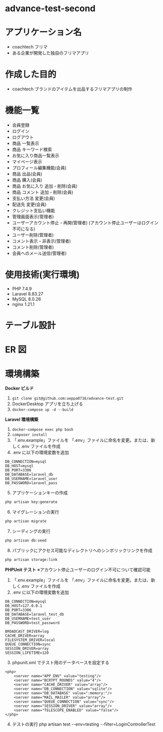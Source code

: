 # advance-test-second

# アプリケーション名

- coachtech フリマ
- ある企業が開発した独自のフリマアプリ

# 作成した目的

- coachtech ブランドのアイテムを出品するフリマアプリの制作

# 機能一覧

- 会員登録
- ログイン
- ログアウト
- 商品 一覧表示
- 商品 キーワード検索
- お気に入り商品一覧表示
- マイページ表示
- プロフィール編集機能(会員)
- 商品 出品(会員)
- 商品 購入(会員)
- 商品 お気に入り 追加・削除(会員)
- 商品 コメント 追加・削除(会員)
- 支払い方法 変更(会員)
- 配送先 変更(会員)
- クレジット支払い機能
- 管理画面表示(管理者)
- ユーザーアカウント停止・再開(管理者)
  (アカウント停止ユーザーはログイン不可になる)
- ユーザー削除(管理者)
- コメント表示・非表示(管理者)
- コメント削除(管理者)
- 会員へのメール送信(管理者)

# 使用技術(実行環境)

- PHP 7.4.9
- Laravel 8.83.27
- MySQL 8.0.26
- nginx 1.21.1

# テーブル設計

# ER 図

# 環境構築

**Docker ビルド**

1. `git clone git@github.com:ueppa0716/advance-test.git`
2. DockerDesktop アプリを立ち上げる
3. `docker-compose up -d --build`

**Laravel 環境構築**

1. `docker-compose exec php bash`
2. `composer install`
3. 「.env.example」ファイルを 「.env」ファイルに命名を変更。または、新しく.env ファイルを作成
4. .env に以下の環境変数を追加

```text
DB_CONNECTION=mysql
DB_HOST=mysql
DB_PORT=3306
DB_DATABASE=laravel_db
DB_USERNAME=laravel_user
DB_PASSWORD=laravel_pass
```

5. アプリケーションキーの作成

```bash
php artisan key:generate
```

6. マイグレーションの実行

```bash
php artisan migrate
```

7. シーディングの実行

```bash
php artisan db:seed
```

8. パブリックにアクセス可能なディレクトリへのシンボリックリンクを作成

```bash
php artisan storage:link
```

**PHPUnit テスト**
※アカウント停止ユーザーのログイン不可について確認可能
1. 「.env.example」ファイルを 「.env」ファイルに命名を変更。または、新しく.env ファイルを作成
2. .env に以下の環境変数を追加

```text
DB_CONNECTION=mysql
DB_HOST=127.0.0.1
DB_PORT=3306
DB_DATABASE=laravel_test_db
DB_USERNAME=test_user
DB_PASSWORD=test_password

BROADCAST_DRIVER=log
CACHE_DRIVER=array
FILESYSTEM_DRIVER=local
QUEUE_CONNECTION=sync
SESSION_DRIVER=array
SESSION_LIFETIME=120
```

3. phpunit.xml でテスト用のデータベースを設定する

```text
<php>
    <server name="APP_ENV" value="testing"/>
    <server name="BCRYPT_ROUNDS" value="4"/>
    <server name="CACHE_DRIVER" value="array"/>
    <server name="DB_CONNECTION" value="sqlite"/>
    <server name="DB_DATABASE" value=":memory:"/>
    <server name="MAIL_MAILER" value="array"/>
    <server name="QUEUE_CONNECTION" value="sync"/>
    <server name="SESSION_DRIVER" value="array"/>
    <server name="TELESCOPE_ENABLED" value="false"/>
</php>
```

4. テストの実行
php artisan test --env=testing --filter=LoginControllerTest
